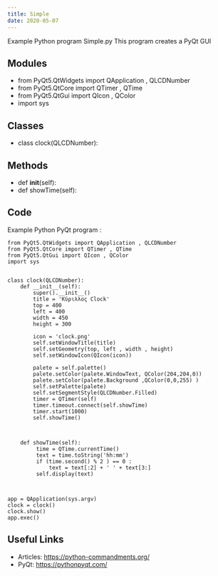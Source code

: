 ```yaml
---
title: Simple
date: 2020-05-07
---
```

Example Python program Simple.py
This program creates a PyQt GUI

## Modules

* from PyQt5.QtWidgets import QApplication , QLCDNumber
* from PyQt5.QtCore import QTimer , QTime
* from PyQt5.QtGui import QIcon , QColor
* import sys

## Classes

* class clock(QLCDNumber):

## Methods

* def __init__(self):
* def showTime(self):

## Code

Example Python PyQt program :

    from PyQt5.QtWidgets import QApplication , QLCDNumber
    from PyQt5.QtCore import QTimer , QTime
    from PyQt5.QtGui import QIcon , QColor
    import sys
    
    
    class clock(QLCDNumber):
        def __init__(self):
            super().__init__()
            title = 'Κύριλλος Clock'
            top = 400
            left = 400
            width = 450
            height = 300
    
            icon = 'clock.png'
            self.setWindowTitle(title)
            self.setGeometry(top, left , width , height)
            self.setWindowIcon(QIcon(icon))
    
            palete = self.palette()
            palete.setColor(palete.WindowText, QColor(204,204,0))
            palete.setColor(palete.Background ,QColor(0,0,255) )
            self.setPalette(palete)
            self.setSegmentStyle(QLCDNumber.Filled)
            timer = QTimer(self)
            timer.timeout.connect(self.showTime)
            timer.start(1000)
            self.showTime()
    
    
    
        def showTime(self):
             time = QTime.currentTime()
             text = time.toString('hh:mm')
             if (time.second() % 2 ) == 0 :
                 text = text[:2] + ' ' + text[3:]
             self.display(text)
    
    
    
    app = QApplication(sys.argv)
    clock = clock()
    clock.show()
    app.exec()
    

## Useful Links

- Articles: https://python-commandments.org/
- PyQt: https://pythonpyqt.com/
